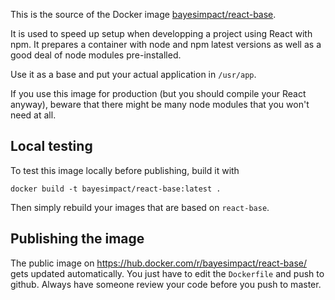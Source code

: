 This is the source of the Docker image
[bayesimpact/react-base](https://hub.docker.com/r/bayesimpact/react-base/).

It is used to speed up setup when developping a project using React with npm.
It prepares a container with node and npm latest versions as well as a good
deal of node modules pre-installed.

Use it as a base and put your actual application in `/usr/app`.

If you use this image for production (but you should compile your React
anyway), beware that there might be many node modules that you won't need at
all.


## Local testing

To test this image locally before publishing, build it with

`docker build -t bayesimpact/react-base:latest .`

Then simply rebuild your images that are based on `react-base`.


## Publishing the image

The public image on https://hub.docker.com/r/bayesimpact/react-base/ gets updated automatically. You just have to edit the `Dockerfile` and push to github. Always have someone review your code before you push to master.
